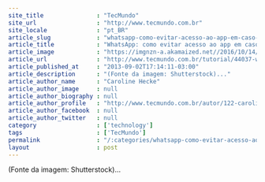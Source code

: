 ```yaml
---
site_title               : "TecMundo"
site_url                 : "http://www.tecmundo.com.br"
site_locale              : "pt_BR"
article_slug             : "whatsapp-como-evitar-acesso-ao-app-em-caso-de-roubo-ou-perda-do-celular"
article_title            : "WhatsApp: como evitar acesso ao app em caso de roubo ou perda do celular"
article_image            : "https://imgnzn-a.akamaized.net//2016/10/14/14163539096197-t1200x480.jpg"
article_url              : "http://www.tecmundo.com.br/tutorial/44037-whatsapp-como-evitar-acesso-ao-app-em-caso-de-roubo-ou-perda-do-celular.htm"
article_published_at     : "2013-09-02T17:14:11-03:00"
article_description      : "(Fonte da imagem: Shutterstock)..."
article_author_name      : "Caroline Hecke"
article_author_image     : null
article_author_biography : null
article_author_profile   : "http://www.tecmundo.com.br/autor/122-caroline-hecke/"
article_author_facebook  : null
article_author_twitter   : null
category                 : ['technology']
tags                     : ['TecMundo']
permalink                : "/:categories/whatsapp-como-evitar-acesso-ao-app-em-caso-de-roubo-ou-perda-do-celular/"
layout                   : post
---
```


(Fonte da imagem: Shutterstock)...
